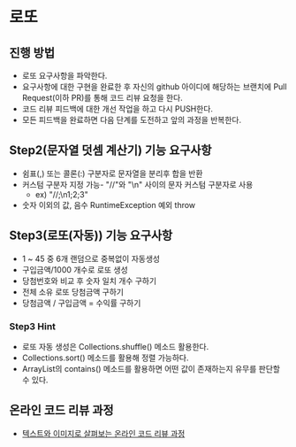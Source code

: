 # 로또
## 진행 방법
* 로또 요구사항을 파악한다.
* 요구사항에 대한 구현을 완료한 후 자신의 github 아이디에 해당하는 브랜치에 Pull Request(이하 PR)를 통해 코드 리뷰 요청을 한다.
* 코드 리뷰 피드백에 대한 개선 작업을 하고 다시 PUSH한다.
* 모든 피드백을 완료하면 다음 단계를 도전하고 앞의 과정을 반복한다.

## Step2(문자열 덧셈 계산기) 기능 요구사항
* 쉼표(,) 또는 콜론(:) 구분자로 문자열을 분리후 합을 반환
* 커스텀 구분자 지정 가능- "//"와 "\n" 사이의 문자 커스텀 구분자로 사용
  * ex) "//;\n1;2;3"
* 숫자 이외의 값, 음수 RuntimeException 예외 throw
 
## Step3(로또(자동)) 기능 요구사항
* 1 ~ 45 중 6개 랜덤으로 중복없이 자동생성
* 구입금액/1000 개수로 로또 생성
* 당첨번호와 비교 후 숫자 일치 개수 구하기
* 전체 소유 로또 당첨금액 구하기
* 당첨금액 / 구입금액 = 수익률 구하기

### Step3 Hint
* 로또 자동 생성은 Collections.shuffle() 메소드 활용한다.
* Collections.sort() 메소드를 활용해 정렬 가능하다.
* ArrayList의 contains() 메소드를 활용하면 어떤 값이 존재하는지 유무를 판단할 수 있다.

## 온라인 코드 리뷰 과정
* [텍스트와 이미지로 살펴보는 온라인 코드 리뷰 과정](https://github.com/next-step/nextstep-docs/tree/master/codereview)